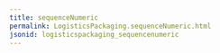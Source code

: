 ```yaml
---
title: sequenceNumeric
permalink: LogisticsPackaging.sequenceNumeric.html
jsonid: logisticspackaging_sequencenumeric
---
```

